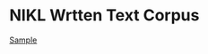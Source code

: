 # NIKL Wrtten Text Corpus
 
[Sample](../sample/nikl_written.txt)
 
<!-- MARKDOWN-AUTO-DOCS:START (CODE:src=../../../ekorpkit/resources/corpora/nikl_written.yaml) --> 
<!-- MARKDOWN-AUTO-DOCS:END -->
